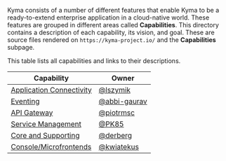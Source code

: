 <!-- The capabilities subpage on the "https://kyma-project.io/" page does not exist yet. Its vision is to render all the capabilities descriptions based on provided metadata references to ZenHub. It also aims to display roadmaps based on Epics.  -->

Kyma consists of a number of different features that enable Kyma to be a ready-to-extend enterprise application in a cloud-native world.
These features are grouped in different areas called **Capabilities**.
This directory contains a description of each capability, its vision, and goal. These are source files rendered on `https://kyma-project.io/` and the **Capabilities** subpage.

This table lists all capabilities and links to their descriptions.

| Capability | Owner |
|------------|-------|
| [Application Connectivity](application-connectivity.md) | [@lszymik](https://github.com/lszymik) |
| [Eventing](eventing.md) | [@abbi-gaurav](https://github.com/abbi-gaurav) |
| [API Gateway](api-gateway.md)| [@piotrmsc](https://github.com/piotrmsc) |
| [Service Management](service-management.md) | [@PK85](https://github.com/PK85) |
| [Core and Supporting](core-and-supporting.md) | [@derberg](https://github.com/derberg) |
| [Console/Microfrontends](console-microfrontend.md) | [@kwiatekus](https://github.com/kwiatekus) |
